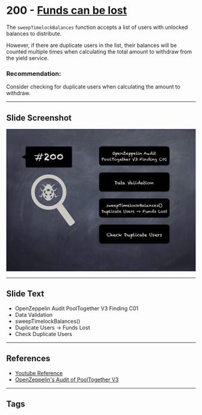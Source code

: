 
# 200 - [Funds can be lost](./Funds%20can%20be%20lost.md)

The `sweepTimelockBalances` function accepts a list of users with unlocked balances to distribute. 

However, if there are duplicate users in the list, their balances will be counted multiple times when calculating the total amount to withdraw from the yield service.

### Recommendation:
Consider checking for duplicate users when calculating the amount to withdraw.
___
## Slide Screenshot
![200.jpg](../../images/8.%20Audit%20Findings%20201/200.jpg)
___
## Slide Text
- OpenZeppelin Audit PoolTogether V3 Finding C01
- Data Validation
- sweepTimelockBalances()
- Duplicate Users -> Funds Lost
- Check Duplicate Users
___
## References
- [Youtube Reference](https://youtu.be/0J7KI4WGd0Q?t=1065)
- [OpenZeppelin's Audit of PoolTogether V3](https://blog.openzeppelin.com/pooltogether-v3-audit/)
___
## Tags
